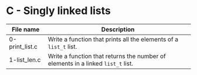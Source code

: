 # C - Singly linked lists

| File name      | Description                                                                     |
| -------------- | ------------------------------------------------------------------------------- |
| 0-print_list.c | Write a function that prints all the elements of a `list_t` list.               |
| 1-list_len.c   | Write a function that returns the number of elements in a linked `list_t` list. |
